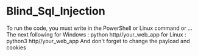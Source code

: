 # Blind_Sql_Injection

To run the code, you must write in the PowerShell or Linux command or ...
The next following
for Windows : python http//your_web_app
for Linux : python3 http//your_web_app
And don't forget to change the payload and cookies 
